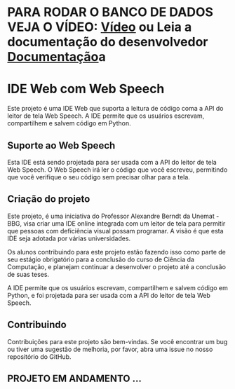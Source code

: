 <h1>PARA RODAR O BANCO DE DADOS VEJA O VÍDEO: <a href="https://youtu.be/bfAuDoj08lg?si=C1MY6gyw23MIhdlK">Vídeo</a> ou Leia a documentação do desenvolvedor <a href="#">Documentação</a>a</h1>

<h1>IDE Web com Web Speech</h1>
Este projeto é uma IDE Web que suporta a leitura de código coma a API do leitor de tela Web Speech. A IDE permite que os usuários escrevam, compartilhem e salvem código em Python.

<h2>Suporte ao Web Speech</h2>
Esta IDE está sendo projetada para ser usada com a API do leitor de tela Web Speech. O Web Speech irá ler o código que você escreveu, permitindo que você verifique o seu código sem precisar olhar para a tela.

<h2>Criação do projeto</h2>
Este projeto, é uma iniciativa do Professor Alexandre Berndt da Unemat - BBG, visa criar uma IDE online integrada com um leitor de tela para permitir que pessoas com deficiência visual possam programar. A visão é que esta IDE seja adotada por várias universidades.

Os alunos contribuindo para este projeto estão fazendo isso como parte de seu estágio obrigatório para a conclusão do curso de Ciência da Computação, e planejam continuar a desenvolver o projeto até a conclusão de suas teses.

A IDE permite que os usuários escrevam, compartilhem e salvem código em Python, e foi projetada para ser usada com a API do leitor de tela Web Speech.

<h2>Contribuindo</h2>
Contribuições para este projeto são bem-vindas. Se você encontrar um bug ou tiver uma sugestão de melhoria, por favor, abra uma issue no nosso repositório do GitHub.

<h2>PROJETO EM ANDAMENTO ...</h2>  
